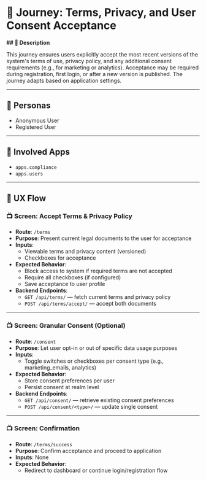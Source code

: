

# 📝 Journey: Terms, Privacy, and User Consent Acceptance

**## 📌 Description**

This journey ensures users explicitly accept the most recent versions of the system's terms of use, privacy policy, and any additional consent requirements (e.g., for marketing or analytics). Acceptance may be required during registration, first login, or after a new version is published. The journey adapts based on application settings.

---

## 👥 Personas

- Anonymous User
- Registered User

---

## 🧩 Involved Apps

- `apps.compliance`
- `apps.users`

---

## 🧭 UX Flow

### 📺 Screen: Accept Terms & Privacy Policy

- **Route**: `/terms`
- **Purpose**: Present current legal documents to the user for acceptance
- **Inputs**:
  - Viewable terms and privacy content (versioned)
  - Checkboxes for acceptance
- **Expected Behavior**:
  - Block access to system if required terms are not accepted
  - Require all checkboxes (if configured)
  - Save acceptance to user profile
- **Backend Endpoints**:
  - `GET /api/terms/` — fetch current terms and privacy policy
  - `POST /api/terms/accept/` — accept both documents

---

### 📺 Screen: Granular Consent (Optional)

- **Route**: `/consent`
- **Purpose**: Let user opt-in or out of specific data usage purposes
- **Inputs**:
  - Toggle switches or checkboxes per consent type (e.g., marketing_emails, analytics)
- **Expected Behavior**:
  - Store consent preferences per user
  - Persist consent at realm level
- **Backend Endpoints**:
  - `GET /api/consent/` — retrieve existing consent preferences
  - `POST /api/consent/<type>/` — update single consent

---

### 📺 Screen: Confirmation

- **Route**: `/terms/success`
- **Purpose**: Confirm acceptance and proceed to application
- **Inputs**: None
- **Expected Behavior**:
  - Redirect to dashboard or continue login/registration flow
